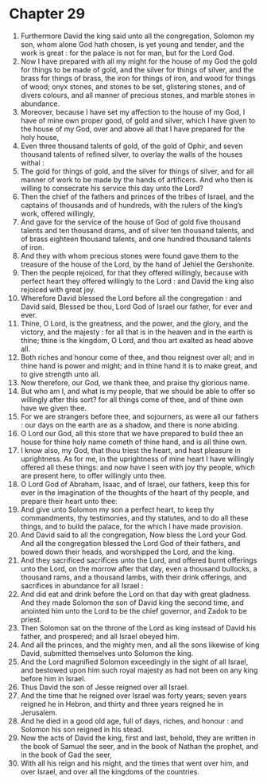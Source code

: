 # Chapter 29

1. Furthermore David the king said unto all the congregation, Solomon my son, whom alone God hath chosen, is yet young and tender, and the work is great : for the palace is not for man, but for the Lord God.
2. Now I have prepared with all my might for the house of my God the gold for things to be made of gold, and the silver for things of silver, and the brass for things of brass, the iron for things of iron, and wood for things of wood; onyx stones, and stones to be set, glistering stones, and of divers colours, and all manner of precious stones, and marble stones in abundance.
3. Moreover, because I have set my affection to the house of my God, I have of mine own proper good, of gold and silver, which I have given to the house of my God, over and above all that I have prepared for the holy house,
4. Even three thousand talents of gold, of the gold of Ophir, and seven thousand talents of refined silver, to overlay the walls of the houses withal :
5. The gold for things of gold, and the silver for things of silver, and for all manner of work to be made by the hands of artificers. And who then is willing to consecrate his service this day unto the Lord?
6. Then the chief of the fathers and princes of the tribes of Israel, and the captains of thousands and of hundreds, with the rulers of the king’s work, offered willingly,
7. And gave for the service of the house of God of gold five thousand talents and ten thousand drams, and of silver ten thousand talents, and of brass eighteen thousand talents, and one hundred thousand talents of iron.
8. And they with whom precious stones were found gave them to the treasure of the house of the Lord, by the hand of Jehiel the Gershonite.
9. Then the people rejoiced, for that they offered willingly, because with perfect heart they offered willingly to the Lord : and David the king also rejoiced with great joy.
10. Wherefore David blessed the Lord before all the congregation : and David said, Blessed be thou, Lord God of Israel our father, for ever and ever.
11. Thine, O Lord, is the greatness, and the power, and the glory, and the victory, and the majesty : for all that is in the heaven and in the earth is thine; thine is the kingdom, O Lord, and thou art exalted as head above all.
12. Both riches and honour come of thee, and thou reignest over all; and in thine hand is power and might; and in thine hand it is to make great, and to give strength unto all.
13. Now therefore, our God, we thank thee, and praise thy glorious name.
14. But who am I, and what is my people, that we should be able to offer so willingly after this sort? for all things come of thee, and of thine own have we given thee.
15. For we are strangers before thee, and sojourners, as were all our fathers : our days on the earth are as a shadow, and there is none abiding.
16. O Lord our God, all this store that we have prepared to build thee an house for thine holy name cometh of thine hand, and is all thine own.
17. I know also, my God, that thou triest the heart, and hast pleasure in uprightness. As for me, in the uprightness of mine heart I have willingly offered all these things: and now have I seen with joy thy people, which are present here, to offer willingly unto thee.
18. O Lord God of Abraham, Isaac, and of Israel, our fathers, keep this for ever in the imagination of the thoughts of the heart of thy people, and prepare their heart unto thee:
19. And give unto Solomon my son a perfect heart, to keep thy commandments, thy testimonies, and thy statutes, and to do all these things, and to build the palace, for the which I have made provision.
20. And David said to all the congregation, Now bless the Lord your God. And all the congregation blessed the Lord God of their fathers, and bowed down their heads, and worshipped the Lord, and the king.
21. And they sacrificed sacrifices unto the Lord, and offered burnt offerings unto the Lord, on the morrow after that day, even a thousand bullocks, a thousand rams, and a thousand lambs, with their drink offerings, and sacrifices in abundance for all Israel :
22. And did eat and drink before the Lord on that day with great gladness. And they made Solomon the son of David king the second time, and anointed him unto the Lord to be the chief governor, and Zadok to be priest.
23. Then Solomon sat on the throne of the Lord as king instead of David his father, and prospered; and all Israel obeyed him.
24. And all the princes, and the mighty men, and all the sons likewise of king David, submitted themselves unto Solomon the king.
25. And the Lord magnified Solomon exceedingly in the sight of all Israel, and bestowed upon him such royal majesty as had not been on any king before him in Israel.
26. Thus David the son of Jesse reigned over all Israel.
27. And the time that he reigned over Israel was forty years; seven years reigned he in Hebron, and thirty and three years reigned he in Jerusalem.
28. And he died in a good old age, full of days, riches, and honour : and Solomon his son reigned in his stead.
29. Now the acts of David the king, first and last, behold, they are written in the book of Samuel the seer, and in the book of Nathan the prophet, and in the book of Gad the seer,
30. With all his reign and his might, and the times that went over him, and over Israel, and over all the kingdoms of the countries.

